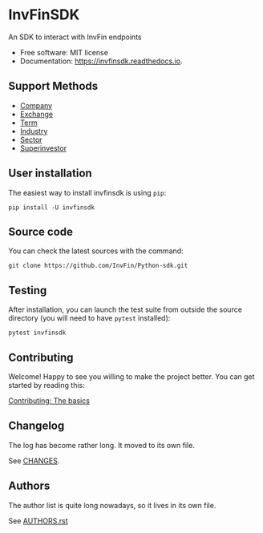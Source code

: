 # InvFinSDK

An SDK to interact with InvFin endpoints


* Free software: MIT license
* Documentation: https://invfinsdk.readthedocs.io.


## Support Methods

- [Company](https://inversionesyfinanzas.xyz/api/api-documentacion/#lista-de-terminos)
- [Exchange](https://inversionesyfinanzas.xyz/api/api-documentacion/#lista-de-exchanges)
- [Term](https://inversionesyfinanzas.xyz/api/api-documentacion/#lista-de-terminos)
- [Industry](https://inversionesyfinanzas.xyz/api/api-documentacion/#lista-de-terminos)
- [Sector](https://inversionesyfinanzas.xyz/api/api-documentacion/#lista-de-terminos)
- [Superinvestor](https://inversionesyfinanzas.xyz/api/api-documentacion/#superinversores)


## User installation

The easiest way to install invfinsdk is using ``pip``:

    pip install -U invfinsdk


## Source code

You can check the latest sources with the command:

    git clone https://github.com/InvFin/Python-sdk.git


## Testing

After installation, you can launch the test suite from outside the source
directory (you will need to have ``pytest`` installed):

    pytest invfinsdk


## Contributing

Welcome! Happy to see you willing to make the project better. You can get started by
reading this:

[Contributing: The basics](https://github.com/InvFin/Python-sdk/blob/main/CONTRIBUTING.rst)


## Changelog

The log has become rather long. It moved to its own file.

See [CHANGES](https://github.com/InvFin/Python-sdk/blob/main/HISTORY.rst).


## Authors

The author list is quite long nowadays, so it lives in its own file.

See [AUTHORS.rst](./AUTHORS.rst)